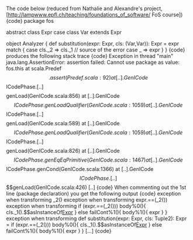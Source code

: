 The code below (reduced from Nathalie and Alexandre's project, [http://lampwww.epfl.ch/teaching/foundations_of_software/ FoS course]) 
{code}
package fos

abstract class Expr
case class Var extends Expr

object Analyzer {
  def substitution(expr: Expr, cls: (Var,Var)): Expr =
    expr match {
      case cls._2 => cls._1  // source of the error
      case _ => expr
    }
}
{code}
produces the following stack trace
{code}
Exception in thread "main" java.lang.AssertionError: assertion failed: Cannot use package as value: fos.this
    at scala.Predef$$.assert(Predef.scala:92)
    at [..].GenICode$$ICodePhase.[..]$$$$genLoad(GenICode.scala:856)
    at [..].GenICode$$ICodePhase.genLoadQualifier(GenICode.scala:1059)
        at [..].GenICode$$ICodePhase.[..]$$$$genLoad(GenICode.scala:589)
    at [..].GenICode$$ICodePhase.genLoadQualifier(GenICode.scala:1059)
    at [..].GenICode$$ICodePhase.[..]$$$$genLoad(GenICode.scala:826)
    at [..].GenICode$$ICodePhase.genEqEqPrimitive(GenICode.scala:1467)
    at [..].GenICode$$ICodePhase.genCond(GenICode.scala:1366)
    at [..].GenICode$$ICodePhase.[..]$$$$genLoad(GenICode.scala:426)
    [..]
{code}
When commenting out the 1st line (package declaration) you get the following output
{code}
exception when transforming _2()
exception when transforming expr.==(_2())
exception when transforming if (expr.==(_2()))
  body%0(){
    cls._1().$$asInstanceOf[Expr]()
  }
else
  failCont%1(){
    body%1(){
      expr
    }
  }
exception when transforming def substitution(expr: Expr, cls: Tuple2): Expr = if (expr.==(_2()))
  body%0(){
    cls._1().$$asInstanceOf[Expr]()
  }
else
  failCont%1(){
    body%1(){
      expr
    }
  }
[...]
{code}


